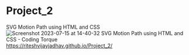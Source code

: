 # Project_2
SVG Motion Path using HTML and CSS
<br>
![Screenshot 2023-07-15 at 14-40-32 SVG Motion Path using HTML and CSS - Coding Torque](https://github.com/riteshvijayjadhav/Project_2/assets/121049948/4eef1148-3a56-4356-a13e-0f0d076184f5)
<br>
https://riteshvijayjadhav.github.io/Project_2/

